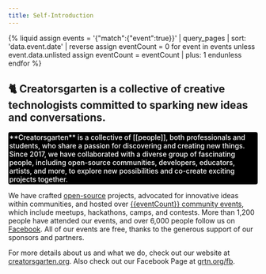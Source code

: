 ```yaml
---
title: Self-Introduction
---
```


{% liquid
assign events = '{"match":{"event":true}}' | query_pages | sort: 'data.event.date' | reverse
assign eventCount = 0
for event in events
  unless event.data.unlisted
    assign eventCount = eventCount | plus: 1
  endunless
endfor
%}

## 🐈 Creatorsgarten is a collective of creative technologists committed to sparking new ideas and conversations.

<div style="color: white; font-weight: 500; border-radius: 4px; background-color: black; padding: 2px;">
**Creatorsgarten** is a collective of [[people]], both professionals and students, who share a passion for discovering and creating new things. Since 2017, we have collaborated with a diverse group of fascinating people, including open-source communities, developers, educators, artists, and more, to explore new possibilities and co-create exciting projects together.
</div>

We have crafted [open-source](https://github.com/creatorsgarten) projects, advocated for innovative ideas within communities, and hosted over [{{eventCount}} community events](/events), which include meetups, hackathons, camps, and contests. More than 1,200 people have attended our events, and over 6,000 people follow us on [Facebook](https://grtn.org/fb). All of our events are free, thanks to the generous support of our sponsors and partners.

For more details about us and what we do, check out our website at [creatorsgarten.org](https://creatorsgarten.org/). Also check out our Facebook Page at [grtn.org/fb](https://grtn.org/fb).
